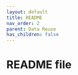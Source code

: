```yaml
---
layout: default
title: README
nav_order: 2
parent: Data Reuse
has_children: false
---
```

# README file
